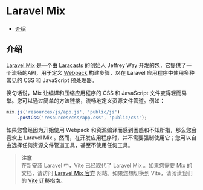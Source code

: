 
# Laravel Mix

- [介绍](#introduction)

<a name="introduction"></a>
## 介绍

[Laravel Mix](https://github.com/laravel-mix/laravel-mix) 是一个由 [Laracasts](https://laracasts.com) 的创始人 Jeffrey Way 开发的包，它提供了一个流畅的API，用于定义 [Webpack](https://webpack.js.org) 构建步骤，以在 Laravel 应用程序中使用多种常见的 CSS 和 JavaScript 预处理器。

换句话说，Mix 让编译和压缩应用程序的 CSS 和 JavaScript 文件变得轻而易举。您可以通过简单的方法链接，流畅地定义资源文件管道。例如：

```js
mix.js('resources/js/app.js', 'public/js')
    .postCss('resources/css/app.css', 'public/css');
```
如果您曾经因为开始使用 Webpack 和资源编译而感到困惑和不知所措，那么您会喜欢上 Laravel Mix 。然而，在开发应用程序时，并不需要强制使用它；您可以自由选择任何资源文件管道工具，甚至不使用任何工具。

> **注意**  
> 在新安装 Laravel 中，Vite 已经取代了 Laravel Mix 。如果您需要 Mix 的文档，请访问 [Laravel Mix 官方](https://laravel-mix.com/) 网站。如果您想切换到 Vite，请阅读我们的 [Vite 迁移指南](https://github.com/laravel/vite-plugin/blob/main/UPGRADE.md#migrating-from-laravel-mix-to-vite)。
